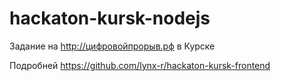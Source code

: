 # hackaton-kursk-nodejs
Задание на http://цифровойпрорыв.рф в Курске

Подробней https://github.com/lynx-r/hackaton-kursk-frontend
